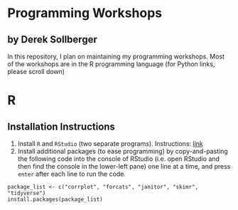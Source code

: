 # Programming Workshops
## by Derek Sollberger

In this repository, I plan on maintaining my programming workshops.  Most of the workshops are in the R programming language (for Python links, please scroll down)

# R

## Installation Instructions

1. Install `R` and `RStudio` (two separate programs).  Instructions: [link](https://libguides.ucmerced.edu/software-carpentry/r/install)
2. Install additional packages (to ease programming) by copy-and-pasting the following code into the console of RStudio (i.e. open RStudio and then find the console in the lower-left pane) one line at a time, and press `enter` after each line to run the code.

```
package_list <- c("corrplot", "forcats", "janitor", "skimr", "tidyverse")
install.packages(package_list)
```
